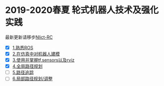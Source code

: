 # 2019-2020春夏 轮式机器人技术及强化实践
最新更新请移步[Nlict-RC](https://github.com/Nlict-RC/course2020-wheeled_robot)

* [x] [1.熟悉ROS](document/1_tutorials.md)
* [x] [2.在仿真中对机器人建模](document/2_models.md)
* [x] [3.使用并掌握tf,sensors以及rviz](document/3_sensors.md)
* [x] [4.全局路径规划](document/4_pathplan.md)
* [ ] [5.路径追踪]()
* [ ] [6.局部路径规划/调整]()
